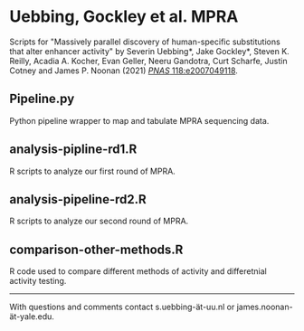 # Uebbing, Gockley et al. MPRA

Scripts for "Massively parallel discovery of human-specific substitutions that alter enhancer activity" by Severin Uebbing*, Jake Gockley*, Steven K. Reilly, Acadia A. Kocher, Evan Geller, Neeru Gandotra, Curt Scharfe, Justin Cotney and James P. Noonan (2021) [*PNAS* 118:e2007049118](https://doi.org/10.1073/pnas.2007049118).

## Pipeline.py
Python pipeline wrapper to map and tabulate MPRA sequencing data.

## analysis-pipline-rd1.R
R scripts to analyze our first round of MPRA.

## analysis-pipeline-rd2.R
R scripts to analyze our second round of MPRA.

## comparison-other-methods.R
R code used to compare different methods of activity and differetnial activity testing.

***
With questions and comments contact s.uebbing-&auml;t-uu.nl or james.noonan-&auml;t-yale.edu.
